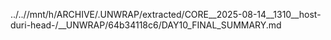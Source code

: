 ../..//mnt/h/ARCHIVE/.UNWRAP/extracted/CORE__2025-08-14__1310__host-duri-head-/__UNWRAP/64b34118c6/DAY10_FINAL_SUMMARY.md